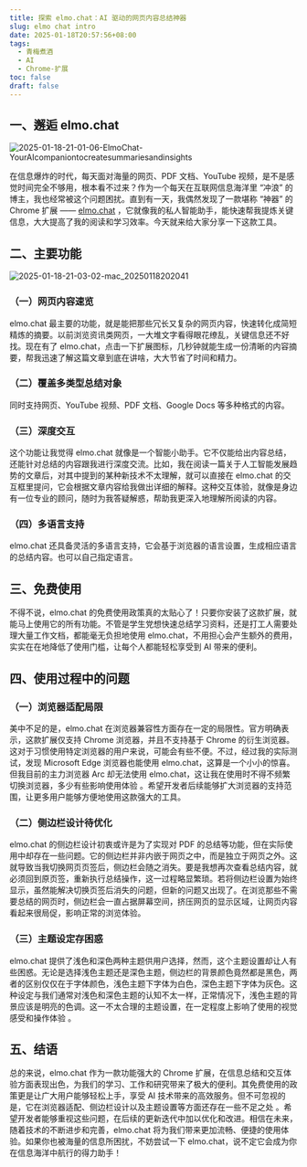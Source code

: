 ```yaml
---
title: 探索 elmo.chat：AI 驱动的网页内容总结神器
slug: elmo chat intro
date: 2025-01-18T20:57:56+08:00
tags:
  - 青梅煮酒
  - AI
  - Chrome-扩展
toc: false
draft: false
---
```


## 一、邂逅 elmo.chat

![2025-01-18-21-01-06-ElmoChat-YourAIcompaniontocreatesummariesandinsights](https://raw.githubusercontent.com/xbot/image-hosting/master/blog/20250118210106000-3a3998e062e6906cbbbc1ef8169e18a4.avif)

在信息爆炸的时代，每天面对海量的网页、PDF 文档、YouTube 视频，是不是感觉时间完全不够用，根本看不过来？作为一个每天在互联网信息海洋里 “冲浪” 的博主，我也经常被这个问题困扰。直到有一天，我偶然发现了一款堪称 “神器” 的 Chrome 扩展 —— [elmo.chat](https://www.elmo.chat/) ，它就像我的私人智能助手，能快速帮我提炼关键信息，大大提高了我的阅读和学习效率。今天就来给大家分享一下这款工具。

## 二、主要功能

![2025-01-18-21-03-02-mac_20250118202041](https://raw.githubusercontent.com/xbot/image-hosting/master/blog/20250118210302000-28b2877f4ef71a7173e3794990633606.avif)

### （一）网页内容速览

elmo.chat 最主要的功能，就是能把那些冗长又复杂的网页内容，快速转化成简短精炼的摘要。以前浏览资讯类网页，一大堆文字看得眼花缭乱，关键信息还不好找。现在有了 elmo.chat，点击一下扩展图标，几秒钟就能生成一份清晰的内容摘要，帮我迅速了解这篇文章到底在讲啥，大大节省了时间和精力。

### （二）覆盖多类型总结对象

同时支持网页、YouTube 视频、PDF 文档、Google Docs 等多种格式的内容。

### （三）深度交互

这个功能让我觉得 elmo.chat 就像是一个智能小助手。它不仅能给出内容总结，还能针对总结的内容跟我进行深度交流。比如，我在阅读一篇关于人工智能发展趋势的文章后，对其中提到的某种新技术不太理解，就可以直接在 elmo.chat 的交互框里提问，它会根据文章内容给我做出详细的解释。这种交互体验，就像是身边有一位专业的顾问，随时为我答疑解惑，帮助我更深入地理解所阅读的内容。

### （四）多语言支持

elmo.chat 还具备灵活的多语言支持，它会基于浏览器的语言设置，生成相应语言的总结内容。也可以自己指定语言。

## 三、免费使用

不得不说，elmo.chat 的免费使用政策真的太贴心了！只要你安装了这款扩展，就能马上使用它的所有功能。不管是学生党想快速总结学习资料，还是打工人需要处理大量工作文档，都能毫无负担地使用 elmo.chat，不用担心会产生额外的费用，实实在在地降低了使用门槛，让每个人都能轻松享受到 AI 带来的便利。

## 四、使用过程中的问题

### （一）浏览器适配局限

美中不足的是，elmo.chat 在浏览器兼容性方面存在一定的局限性。官方明确表示，这款扩展仅支持 Chrome 浏览器，并且不支持基于 Chrome 的衍生浏览器。这对于习惯使用特定浏览器的用户来说，可能会有些不便。不过，经过我的实际测试，发现 Microsoft Edge 浏览器也能使用 elmo.chat，这算是一个小小的惊喜。但我目前的主力浏览器 Arc 却无法使用 elmo.chat，这让我在使用时不得不频繁切换浏览器，多少有些影响使用体验 。希望开发者后续能够扩大浏览器的支持范围，让更多用户能够方便地使用这款强大的工具。

### （二）侧边栏设计待优化

elmo.chat 的侧边栏设计初衷或许是为了实现对 PDF 的总结等功能，但在实际使用中却存在一些问题。它的侧边栏并非内嵌于网页之中，而是独立于网页之外。这就导致当我切换网页页签后，侧边栏会随之消失。要是我想再次查看总结内容，就必须回到原页签，重新执行总结操作，这一过程略显繁琐。若将侧边栏设置为始终显示，虽然能解决切换页签后消失的问题，但新的问题又出现了。在浏览那些不需要总结的网页时，侧边栏会一直占据屏幕空间，挤压网页的显示区域，让网页内容看起来很局促，影响正常的浏览体验。

### （三）主题设定存困惑

elmo.chat 提供了浅色和深色两种主题供用户选择，然而，这个主题设置却让人有些困惑。无论是选择浅色主题还是深色主题，侧边栏的背景颜色竟然都是黑色，两者的区别仅仅在于字体颜色，浅色主题下字体为白色，深色主题下字体为灰色。这种设定与我们通常对浅色和深色主题的认知不太一样，正常情况下，浅色主题的背景应该是明亮的色调。这一不太合理的主题设置，在一定程度上影响了使用的视觉感受和操作体验 。

## 五、结语

总的来说，elmo.chat 作为一款功能强大的 Chrome 扩展，在信息总结和交互体验方面表现出色，为我们的学习、工作和研究带来了极大的便利。其免费使用的政策更是让广大用户能够轻松上手，享受 AI 技术带来的高效服务。但不可忽视的是，它在浏览器适配、侧边栏设计以及主题设置等方面还存在一些不足之处 。希望开发者能够重视这些问题，在后续的更新迭代中加以优化和改进。相信在未来，随着技术的不断进步和完善，elmo.chat 将为我们带来更加流畅、便捷的使用体验。如果你也被海量的信息所困扰，不妨尝试一下 elmo.chat，说不定它会成为你在信息海洋中航行的得力助手！